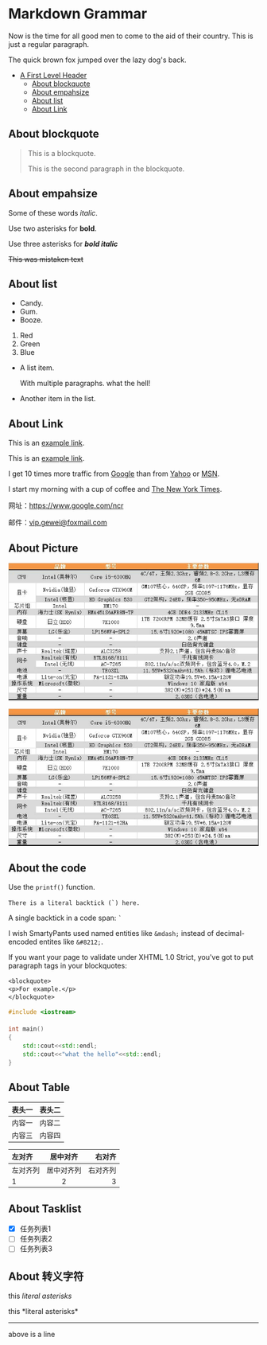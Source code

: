 # Markdown Grammar

Now is the time for all good men to come to
the aid of their country. This is just a
regular paragraph.

The quick brown fox jumped over the lazy
dog's back.

- [A First Level Header](#a-first-level-header)
    - [About blockquote](#about-blockquote)
    - [About empahsize](#about-empahsize)
    - [About list](#about-list)
    - [About Link](#about-link)

## About blockquote

> This is a blockquote.
>
> This is the second paragraph in the blockquote.

## About empahsize

Some of these words *italic*.

Use two asterisks for **bold**.

Use three asterisks for ***bold italic***

~~This was mistaken text~~

## About list

- Candy.
- Gum.
- Booze.

1. Red
1. Green
1. Blue

- A list item.

    With multiple paragraphs.
    what the hell!
- Another item in the list.

## About Link

This is an [example link](http://example.com/).

This is an [example link](http://example.com/ "With a Title").

I get 10 times more traffic from [Google][1] than from
[Yahoo][2] or [MSN][3].

[1]: http://google.com/ "Google"
[2]: http://search.yahoo.com/ "Yahoo Search"
[3]: http://search.msn.com/ "MSN Search"

I start my morning with a cup of coffee and
[The New York Times][NY Times].

[ny times]: http://www.nytimes.com/

网址：<https://www.google.com/ncr>

邮件：<vip.gewei@foxmail.com>

## About Picture

![alt text](res/test.png "Optional Title")

![alt text][id]

[id]: res/test.png "Optional Title"

## About the code

Use the `printf()` function.

``There is a literal backtick (`) here.``

A single backtick in a code span: `` ` ``

I wish SmartyPants used named entities like `&mdash;`
instead of decimal-encoded entites like `&#8212;`.

If you want your page to validate under XHTML 1.0 Strict,
you've got to put paragraph tags in your blockquotes:

    <blockquote>
    <p>For example.</p>
    </blockquote>

```cpp
#include <iostream>

int main()
{
    std::cout<<std::endl;
    std::cout<<"what the hello"<<std::endl;
}
```

## About Table

| 表头一 | 表头二 |
| ------ | ------ |
| 内容一 | 内容二 |
| 内容三 | 内容四 |

| 左对齐   | 居中对齐   | 右对齐   |
| :------ | :-------: | ------: |
| 左对齐列 | 居中对齐列 | 右对齐列 |
| 1       | 2         | 3       |

## About Tasklist

- [x] 任务列表1
- [ ] 任务列表2
- [ ] 任务列表3

## About 转义字符

this *literal asterisks*

this \*literal asterisks\*

---

above is a line